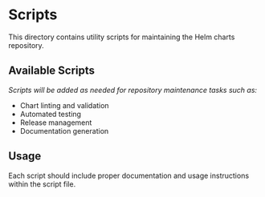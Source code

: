 # Scripts

This directory contains utility scripts for maintaining the Helm charts repository.

## Available Scripts

*Scripts will be added as needed for repository maintenance tasks such as:*

- Chart linting and validation
- Automated testing
- Release management
- Documentation generation

## Usage

Each script should include proper documentation and usage instructions within the script file.